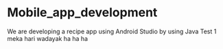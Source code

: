 # Mobile_app_development
We are developing a recipe app using Android Studio by using Java
Test 1
meka hari wadayak
ha ha ha
